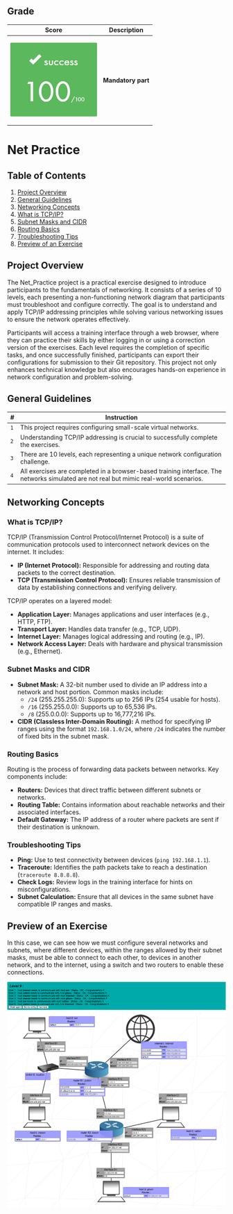 ## Grade

| **Score** | **Description** |
| --------- | ----- |
| <p align="center"><img width="200px" alt="170px" src="https://github.com/BishopVK/Cursus-42Madrid/blob/main/lvl4/NetPractice/img/Score_100.png"></p> | **Mandatory part** |

# Net Practice

## Table of Contents

1. [Project Overview](#project-overview)
2. [General Guidelines](#general-guidelines)
3. [Networking Concepts](#networking-concepts)
  1. [What is TCP/IP?](#what-is-tcp/ip?)
  2. [Subnet Masks and CIDR](#subnet-masks-and-cidr)
  3. [Routing Basics](#routing-basics)
  4. [Troubleshooting Tips](#troubleshooting-tips)
4. [Preview of an Exercise](#preview-of-an-exercise)


## Project Overview

The Net_Practice project is a practical exercise designed to introduce participants to the fundamentals of networking. It consists of a series of 10 levels, each presenting a non-functioning network diagram that participants must troubleshoot and configure correctly. The goal is to understand and apply TCP/IP addressing principles while solving various networking issues to ensure the network operates effectively.

Participants will access a training interface through a web browser, where they can practice their skills by either logging in or using a correction version of the exercises. Each level requires the completion of specific tasks, and once successfully finished, participants can export their configurations for submission to their Git repository. This project not only enhances technical knowledge but also encourages hands-on experience in network configuration and problem-solving.


## General Guidelines

| **#** | **Instruction** |
| ----- | --------------- |
|  `1`  | This project requires configuring small-scale virtual networks. |
|  `2`  | Understanding TCP/IP addressing is crucial to successfully complete the exercises. |
|  `3`  | There are 10 levels, each representing a unique network configuration challenge. |
|  `4`  | All exercises are completed in a browser-based training interface. The networks simulated are not real but mimic real-world scenarios. |


## Networking Concepts

### What is TCP/IP?
TCP/IP (Transmission Control Protocol/Internet Protocol) is a suite of communication protocols used to interconnect network devices on the internet. It includes:
* **IP (Internet Protocol):** Responsible for addressing and routing data packets to the correct destination.
* **TCP (Transmission Control Protocol):** Ensures reliable transmission of data by establishing connections and verifying delivery.

TCP/IP operates on a layered model:
* **Application Layer:** Manages applications and user interfaces (e.g., HTTP, FTP).
* **Transport Layer:** Handles data transfer (e.g., TCP, UDP).
* **Internet Layer:** Manages logical addressing and routing (e.g., IP).
* **Network Access Layer:** Deals with hardware and physical transmission (e.g., Ethernet).

### Subnet Masks and CIDR
* **Subnet Mask:** A 32-bit number used to divide an IP address into a network and host portion. Common masks include:
  * `/24` (255.255.255.0): Supports up to 256 IPs (254 usable for hosts).
  * `/16` (255.255.0.0): Supports up to 65,536 IPs.
  * `/8` (255.0.0.0): Supports up to 16,777,216 IPs.
* **CIDR (Classless Inter-Domain Routing):** A method for specifying IP ranges using the format `192.168.1.0/24`, where `/24` indicates the number of fixed bits in the subnet mask.

### Routing Basics
Routing is the process of forwarding data packets between networks. Key components include:
* **Routers:** Devices that direct traffic between different subnets or networks.
* **Routing Table:** Contains information about reachable networks and their associated interfaces.
* **Default Gateway:** The IP address of a router where packets are sent if their destination is unknown.

### Troubleshooting Tips
* **Ping:** Use to test connectivity between devices (`ping 192.168.1.1`).
* **Traceroute:** Identifies the path packets take to reach a destination (`traceroute 8.8.8.8`).
* **Check Logs:** Review logs in the training interface for hints on misconfigurations.
* **Subnet Calculation:** Ensure that all devices in the same subnet have compatible IP ranges and masks.


## Preview of an Exercise

In this case, we can see how we must configure several networks and subnets, where different devices, within the ranges allowed by their subnet masks, must be able to connect to each other, to devices in another network, and to the internet, using a switch and two routers to enable these connections.

<p align="center">
<img src="https://github.com/BishopVK/Cursus-42Madrid/blob/main/lvl4/NetPractice/img/NetPractice.png">
</p>